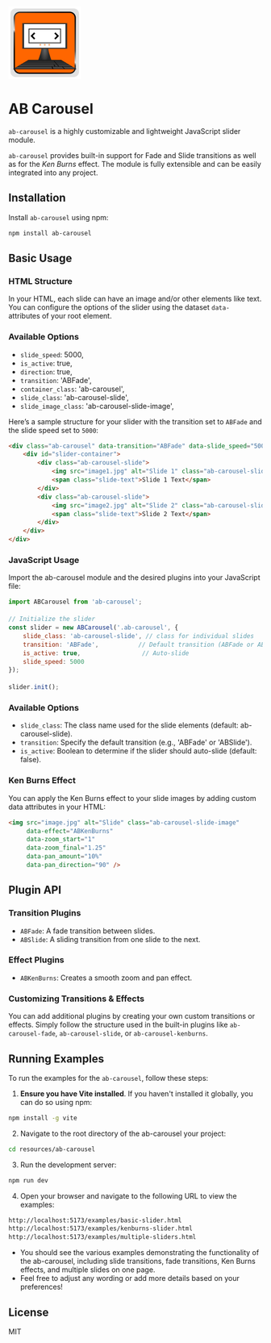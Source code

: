 ![Logo](logo.svg)
# AB Carousel

`ab-carousel` is a highly customizable and lightweight JavaScript slider module.

`ab-carousel` provides built-in support for Fade and Slide transitions as well as for the *Ken Burns* effect. The module is fully extensible and can be easily integrated into any project.

## Installation

Install `ab-carousel` using npm:

```bash
npm install ab-carousel
```

## Basic Usage
### HTML Structure
In your HTML, each slide can have an image and/or other elements like text. You can configure the options of the slider using the dataset `data-` attributes of your root element.

### Available Options

- `slide_speed`: 5000,
- `is_active`: true,
- `direction`: true,
- `transition`: 'ABFade',
- `container_class`: 'ab-carousel',
- `slide_class`: 'ab-carousel-slide',
- `slide_image_class`: 'ab-carousel-slide-image',

Here’s a sample structure for your slider with the transition set to `ABFade` and the slide speed set to `5000`:
```html
<div class="ab-carousel" data-transition="ABFade" data-slide_speed="5000">
    <div id="slider-container">
        <div class="ab-carousel-slide">
            <img src="image1.jpg" alt="Slide 1" class="ab-carousel-slide-image" data-effect="ABKenBurns" />
            <span class="slide-text">Slide 1 Text</span>
        </div>
        <div class="ab-carousel-slide">
            <img src="image2.jpg" alt="Slide 2" class="ab-carousel-slide-image" data-effect="ABKenBurns" />
            <span class="slide-text">Slide 2 Text</span>
        </div>
    </div>
</div>
```

### JavaScript Usage
Import the ab-carousel module and the desired plugins into your JavaScript file:

```javascript
import ABCarousel from 'ab-carousel';

// Initialize the slider
const slider = new ABCarousel('.ab-carousel', {
    slide_class: 'ab-carousel-slide', // class for individual slides
    transition: 'ABFade',           // Default transition (ABFade or ABSlide)
    is_active: true,                 // Auto-slide
    slide_speed: 5000
});

slider.init();
```

### Available Options
- `slide_class`: The class name used for the slide elements (default: ab-carousel-slide).
- `transition`: Specify the default transition (e.g., 'ABFade' or 'ABSlide').
- `is_active`: Boolean to determine if the slider should auto-slide (default: false).

### Ken Burns Effect
You can apply the Ken Burns effect to your slide images by adding custom data attributes in your HTML:
```html
<img src="image.jpg" alt="Slide" class="ab-carousel-slide-image"
     data-effect="ABKenBurns"
     data-zoom_start="1"
     data-zoom_final="1.25"
     data-pan_amount="10%"
     data-pan_direction="90" />
```

## Plugin API
### Transition Plugins
- `ABFade`: A fade transition between slides.
- `ABSlide`: A sliding transition from one slide to the next.
### Effect Plugins
- `ABKenBurns`: Creates a smooth zoom and pan effect.

### Customizing Transitions & Effects
You can add additional plugins by creating your own custom transitions or effects. Simply follow the structure used in the built-in plugins like `ab-carousel-fade`, `ab-carousel-slide`, or `ab-carousel-kenburns`.

## Running Examples

To run the examples for the `ab-carousel`, follow these steps:

1. **Ensure you have Vite installed**. If you haven't installed it globally, you can do so using npm:
```bash
npm install -g vite
```
2. Navigate to the root directory of the ab-carousel your project:
```bash
cd resources/ab-carousel
```
3. Run the development server:
```bash
npm run dev
```
4. Open your browser and navigate to the following URL to view the examples:
```bash
http://localhost:5173/examples/basic-slider.html
http://localhost:5173/examples/kenburns-slider.html
http://localhost:5173/examples/multiple-sliders.html
```
- You should see the various examples demonstrating the functionality of the ab-carousel, including slide transitions, fade transitions, Ken Burns effects, and multiple slides on one page.
- Feel free to adjust any wording or add more details based on your preferences!

## License
MIT

